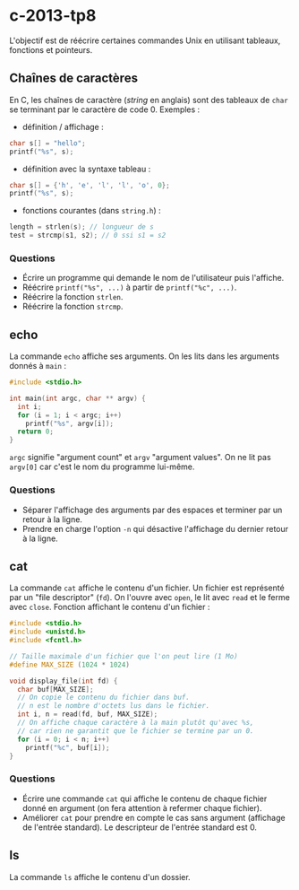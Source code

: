 c-2013-tp8
==========

L'objectif est de réécrire certaines commandes Unix en utilisant tableaux, fonctions et pointeurs.

Chaînes de caractères
---------------------
En C, les chaînes de caractère (*string* en anglais) sont des tableaux de `char` se terminant par le caractère de code 0. Exemples :
* définition / affichage :
```c
char s[] = "hello";
printf("%s", s);
```

* définition avec la syntaxe tableau :
```c
char s[] = {'h', 'e', 'l', 'l', 'o', 0};
printf("%s", s);
```

* fonctions courantes (dans `string.h`) :
```c
length = strlen(s); // longueur de s
test = strcmp(s1, s2); // 0 ssi s1 = s2
```
### Questions
* Écrire un programme qui demande le nom de l'utilisateur puis l'affiche.
* Réécrire `printf("%s", ...)` à partir de `printf("%c", ...)`.
* Réécrire la fonction `strlen`.
* Réécrire la fonction `strcmp`.

echo
----
La commande `echo` affiche ses arguments. On les lits dans les arguments donnés à `main` :

```c
#include <stdio.h>

int main(int argc, char ** argv) {
  int i;
  for (i = 1; i < argc; i++)
    printf("%s", argv[i]);
  return 0;
}
```
`argc` signifie "argument count" et `argv` "argument values". On ne lit pas `argv[0]` car c'est le nom du programme lui-même.

### Questions
* Séparer l'affichage des arguments par des espaces et terminer par un retour à la ligne.
* Prendre en charge l'option `-n` qui désactive l'affichage du dernier retour à la ligne.

cat
---
La commande `cat` affiche le contenu d'un fichier. Un fichier est représenté par un "file descriptor" (`fd`). On l'ouvre avec `open`, le lit avec `read` et le ferme avec `close`. Fonction affichant le contenu d'un fichier :
```c
#include <stdio.h>
#include <unistd.h>
#include <fcntl.h>

// Taille maximale d'un fichier que l'on peut lire (1 Mo)
#define MAX_SIZE (1024 * 1024)

void display_file(int fd) {
  char buf[MAX_SIZE];
  // On copie le contenu du fichier dans buf.
  // n est le nombre d'octets lus dans le fichier.
  int i, n = read(fd, buf, MAX_SIZE);
  // On affiche chaque caractère à la main plutôt qu'avec %s,
  // car rien ne garantit que le fichier se termine par un 0.
  for (i = 0; i < n; i++)
    printf("%c", buf[i]);
}
```
### Questions
* Écrire une commande `cat` qui affiche le contenu de chaque fichier donné en argument (on fera attention à refermer chaque fichier).
* Améliorer `cat` pour prendre en compte le cas sans argument (affichage de l'entrée standard). Le descripteur de l'entrée standard est 0.

ls
--
La commande `ls` affiche le contenu d'un dossier.
